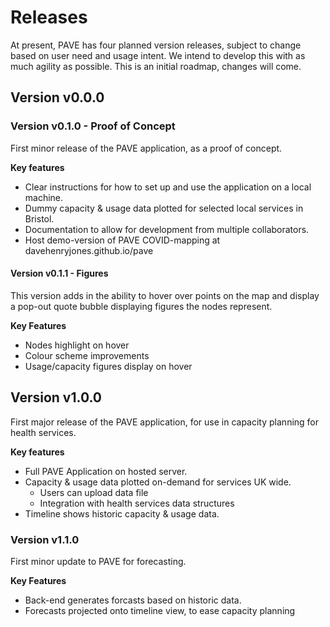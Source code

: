 # Releases

At present, PAVE has four planned version releases, subject to change based on user need and usage intent. We intend to develop this with as much agility as possible. This is an initial roadmap, changes will come.

## Version v0.0.0
### Version v0.1.0 - Proof of Concept
First minor release of the PAVE application, as a proof of concept. 

**Key features**
- Clear instructions for how to set up and use the application on a local machine. 
- Dummy capacity & usage data plotted for selected local services in Bristol. 
- Documentation to allow for development from multiple collaborators.
- Host demo-version of PAVE COVID-mapping at davehenryjones.github.io/pave

#### Version v0.1.1 - Figures
This version adds in the ability to hover over points on the map and display a pop-out quote bubble displaying figures the nodes represent.

**Key Features**
- Nodes highlight on hover
- Colour scheme improvements
- Usage/capacity figures display on hover

## Version v1.0.0
First major release of the PAVE application, for use in capacity planning for health services. 

**Key features**
- Full PAVE Application on hosted server. 
- Capacity & usage data plotted on-demand for services UK wide. 
    - Users can upload data file
    - Integration with health services data structures
- Timeline shows historic capacity & usage data. 

### Version v1.1.0
First minor update to PAVE for forecasting.

**Key Features** 
- Back-end generates forcasts based on historic data.
- Forecasts projected onto timeline view, to ease capacity planning


